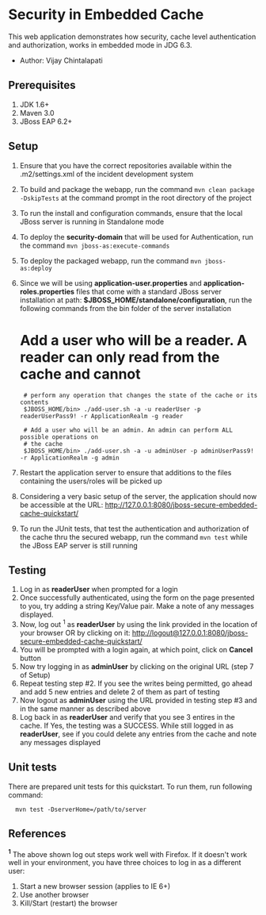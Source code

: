 Security in Embedded Cache
========================

This web application demonstrates how security, cache level authentication and authorization, works in embedded mode in JDG 6.3.

* Author: Vijay Chintalapati

Prerequisites
-------------
1. JDK 1.6+
2. Maven 3.0
3. JBoss EAP 6.2+ 

Setup
-----
1. Ensure that you have the correct repositories available within the .m2/settings.xml of the incident development system
2. To build and package the webapp, run the command `mvn clean package -DskipTests` at the command prompt in the root directory of the project
3. To run the install and configuration commands, ensure that the local JBoss server is running in Standalone mode
4. To deploy the __security-domain__ that will be used for Authentication, run the command `mvn jboss-as:execute-commands`
5. To deploy the packaged webapp, run the command `mvn jboss-as:deploy`
6. Since we will be using __application-user.properties__ and __application-roles.properties__ files that come with a standard JBoss server installation at path: __$JBOSS_HOME/standalone/configuration__, run the following commands from the bin folder of the server installation
		
   	# Add a user who will be a reader. A reader can only read from the cache and cannot
		# perform any operation that changes the state of the cache or its contents
		$JBOSS_HOME/bin> ./add-user.sh -a -u readerUser -p readerUserPass9! -r ApplicationRealm -g reader
		
		# Add a user who will be an admin. An admin can perform ALL possible operations on 
		# the cache
		$JBOSS_HOME/bin> ./add-user.sh -a -u adminUser -p adminUserPass9! -r ApplicationRealm -g admin
7. Restart the application server to ensure that additions to the files containing the users/roles will be picked up
8. Considering a very basic setup of the server, the application should now be accessible at the URL: http://127.0.0.1:8080/jboss-secure-embedded-cache-quickstart/
9. To run the JUnit tests, that test the authentication and authorization of the cache thru the secured webapp, run the command `mvn test` while the JBoss EAP server is still running

Testing
-------
1. Log in as __readerUser__ when prompted for a login
2. Once successfully authenticated, using the form on the page presented to you, try adding a string Key/Value pair. Make a note of any messages displayed.
3. Now, log out <sup>1</sup> as __readerUser__ by using the link provided in the location of your browser OR by clicking on it: [http://logout@127.0.0.1:8080/jboss-secure-embedded-cache-quickstart/](http://logout@127.0.0.1:8080/secure-embedded-cache-quickstart/)
4. You will be prompted with a login again, at which point, click on __Cancel__ button
5. Now try logging in as __adminUser__ by clicking on the original URL (step 7 of Setup)
6. Repeat testing step #2. If you see the writes being permitted, go ahead and add 5 new entries and delete 2 of them as part of testing
7. Now logout as __adminUser__ using the URL provided in testing step #3 and in the same manner as described above
8. Log back in as __readerUser__ and verify that you see 3 entires in the cache. If Yes, the testing was a SUCCESS. While still logged in as __readerUser__, see if you could delete any entries from the cache and note any messages displayed

Unit tests
----------
There are prepared unit tests for this quickstart. To run them, run following command:

      mvn test -DserverHome=/path/to/server

References
----------
<b><sup>1</sup></b> The above shown log out steps work well with Firefox. If it doesn't work well in your environment, you have three choices to log in as a different user:

1. Start a new browser session  (applies to IE 6+)
2. Use another browser 
3. Kill/Start (restart) the browser 

